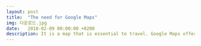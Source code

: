 ```yaml
---
layout: post
title:  "The need for Google Maps"
img: 다운로드.jpg
date:   2018-02-09 00:00:00 +0200
description: It is a map that is essential to travel. Google Maps offers convenience to many users.
---
```

